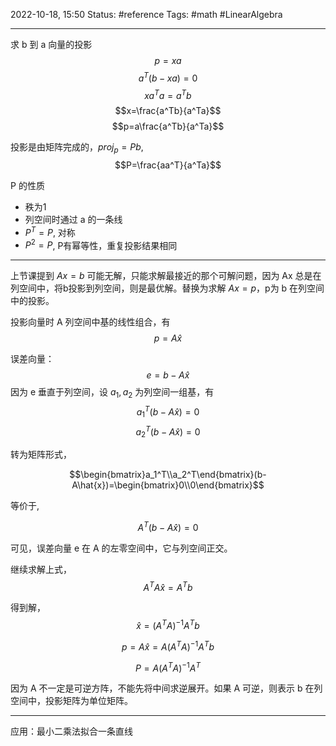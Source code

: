 2022-10-18, 15:50
Status: #reference 
Tags: #math #LinearAlgebra 

---
求 b 到 a 向量的投影
$$p = xa$$
$$a^T(b-xa)=0$$
$$xa^Ta=a^Tb$$
$$x=\frac{a^Tb}{a^Ta}$$
$$p=a\frac{a^Tb}{a^Ta}$$

投影是由矩阵完成的，$proj_p=Pb$, 
$$P=\frac{aa^T}{a^Ta}$$

P 的性质
- 秩为1
- 列空间时通过 a 的一条线
- $P^T=P$, 对称
- $P^2=P$, P有幂等性，重复投影结果相同

---

上节课提到 $Ax=b$ 可能无解，只能求解最接近的那个可解问题，因为 Ax 总是在列空间中，将b投影到列空间，则是最优解。替换为求解 $Ax=p$，p为 b 在列空间中的投影。

投影向量时 A 列空间中基的线性组合，有
$$p=A\hat{x}$$

误差向量：
$$e=b-A\hat{x}$$
因为 e 垂直于列空间，设 $a_1,a_2$ 为列空间一组基，有
$$a_1^T(b-A\hat{x})=0$$
$$a_2^T(b-A\hat{x})=0$$

转为矩阵形式，

$$\begin{bmatrix}a_1^T\\a_2^T\end{bmatrix}(b-A\hat{x})=\begin{bmatrix}0\\0\end{bmatrix}$$

等价于,

$$A^T(b-A\hat{x})=0$$

可见，误差向量 e 在 A 的左零空间中，它与列空间正交。

继续求解上式，
$$A^TA\hat{x}=A^Tb$$

得到解，
$$\hat{x}=(A^TA)^{-1}A^Tb$$

$$p=A\hat{x}=A(A^TA)^{-1}A^Tb$$

$$P=A(A^TA)^{-1}A^T$$

因为 A 不一定是可逆方阵，不能先将中间求逆展开。如果 A 可逆，则表示 b 在列空间中，投影矩阵为单位矩阵。

---
应用：最小二乘法拟合一条直线